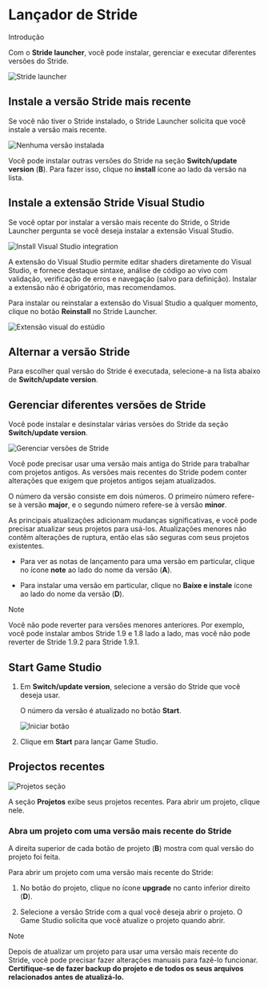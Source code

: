 # Lançador de Stride

<span class="badge text-bg-primary">Introdução</span>

Com o **Stride launcher**, você pode instalar, gerenciar e executar diferentes versões do Stride.

![Stride launcher](media/stride-launcher-interface.png)

## Instale a versão Stride mais recente

Se você não tiver o Stride instalado, o Stride Launcher solicita que você instale a versão mais recente.

![ Nenhuma versão instalada ](../get-started/media/stride-launcher-install-last-version.png)

Você pode instalar outras versões do Stride na seção **Switch/update version** (**B**). Para fazer isso, clique no **install** ícone ao lado da versão na lista.

## Instale a extensão Stride Visual Studio

Se você optar por instalar a versão mais recente do Stride, o Stride Launcher pergunta se você deseja instalar a extensão Visual Studio.

![Install Visual Studio integration](../get-started/media/install-VS-plug-in-prompt.png)

A extensão do Visual Studio permite editar shaders diretamente do Visual Studio, e fornece destaque sintaxe, análise de código ao vivo com validação, verificação de erros e navegação (salvo para definição). Instalar a extensão não é obrigatório, mas recomendamos.

Para instalar ou reinstalar a extensão do Visual Studio a qualquer momento, clique no botão **Reinstall** no Stride Launcher.

![ Extensão visual do estúdio](media/stride-launcher-visual-studio-plugin.png)

## Alternar a versão Stride

Para escolher qual versão do Stride é executada, selecione-a na lista abaixo de **Switch/update version**.

## Gerenciar diferentes versões de Stride

Você pode instalar e desinstalar várias versões do Stride da seção **Switch/update version**.

![ Gerenciar versões de Stride](../get-started/media/stride-launcher-various-versions.png)

Você pode precisar usar uma versão mais antiga do Stride para trabalhar com projetos antigos. As versões mais recentes do Stride podem conter alterações que exigem que projetos antigos sejam atualizados.

O número da versão consiste em dois números. O primeiro número refere-se à versão **major**, e o segundo número refere-se à versão **minor**.

As principais atualizações adicionam mudanças significativas, e você pode precisar atualizar seus projetos para usá-los. Atualizações menores não contêm alterações de ruptura, então elas são seguras com seus projetos existentes.

* Para ver as notas de lançamento para uma versão em particular, clique no ícone **note** ao lado do nome da versão (**A**).

* Para instalar uma versão em particular, clique no **Baixe e instale** ícone ao lado do
   nome da versão (**D**).

> [!Note]
> Você não pode reverter para versões menores anteriores. Por exemplo, você pode instalar ambos Stride 1.9 e 1.8 lado a lado, mas você não pode reverter de Stride 1.9.2 para Stride 1.9.1.

## Start Game Studio

1. Em **Switch/update version**, selecione a versão do Stride que você deseja usar.

   O número da versão é atualizado no botão **Start**.

   ![ Iniciar botão](media/stride-launcher-start-button.png)

2. Clique em **Start** para lançar Game Studio.

## Projectos recentes

![Projetos seção](media/stride-launcher-projects-section.png)

A seção **Projetos** exibe seus projetos recentes. Para abrir um projeto, clique nele.

### Abra um projeto com uma versão mais recente do Stride

A direita superior de cada botão de projeto (**B**) mostra com qual versão do projeto foi feita.

Para abrir um projeto com uma versão mais recente do Stride:

1. No botão do projeto, clique no ícone **upgrade** no canto inferior direito (**D**).

2. Selecione a versão Stride com a qual você deseja abrir o projeto. O Game Studio solicita que você atualize o projeto quando abrir.

> [!Note]
> Depois de atualizar um projeto para usar uma versão mais recente do Stride, você pode precisar fazer alterações manuais para fazê-lo funcionar. **Certifique-se de fazer backup do projeto e de todos os seus arquivos relacionados antes de atualizá-lo.**